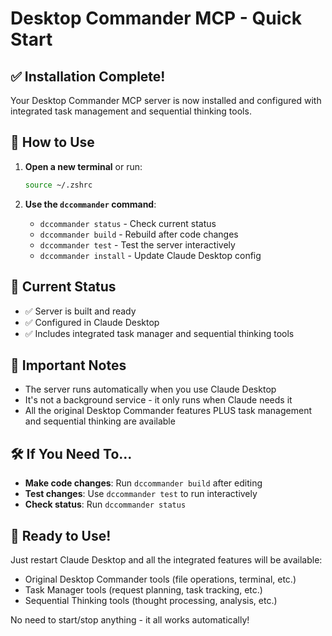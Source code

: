 # Desktop Commander MCP - Quick Start

## ✅ Installation Complete!

Your Desktop Commander MCP server is now installed and configured with integrated task management and sequential thinking tools.

## 🎯 How to Use

1. **Open a new terminal** or run:
   ```bash
   source ~/.zshrc
   ```

2. **Use the `dccommander` command**:
   - `dccommander status` - Check current status
   - `dccommander build` - Rebuild after code changes
   - `dccommander test` - Test the server interactively
   - `dccommander install` - Update Claude Desktop config

## 🚀 Current Status

- ✅ Server is built and ready
- ✅ Configured in Claude Desktop
- ✅ Includes integrated task manager and sequential thinking tools

## 📝 Important Notes

- The server runs automatically when you use Claude Desktop
- It's not a background service - it only runs when Claude needs it
- All the original Desktop Commander features PLUS task management and sequential thinking are available

## 🛠️ If You Need To...

- **Make code changes**: Run `dccommander build` after editing
- **Test changes**: Use `dccommander test` to run interactively
- **Check status**: Run `dccommander status`

## 🎉 Ready to Use!

Just restart Claude Desktop and all the integrated features will be available:
- Original Desktop Commander tools (file operations, terminal, etc.)
- Task Manager tools (request planning, task tracking, etc.)
- Sequential Thinking tools (thought processing, analysis, etc.)

No need to start/stop anything - it all works automatically!